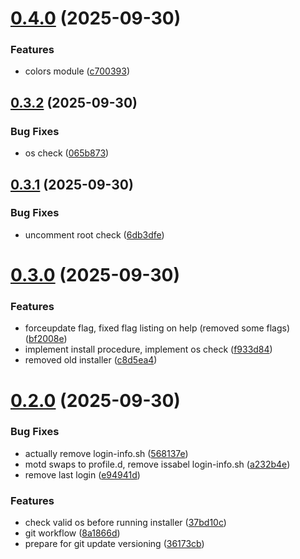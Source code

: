 # [0.4.0](https://github.com/phonevox/motd/compare/v0.3.2...v0.4.0) (2025-09-30)


### Features

* colors module ([c700393](https://github.com/phonevox/motd/commit/c700393a8e59f522b6369b73daa7ebe74a62c86a))



## [0.3.2](https://github.com/phonevox/motd/compare/v0.3.1...v0.3.2) (2025-09-30)


### Bug Fixes

* os check ([065b873](https://github.com/phonevox/motd/commit/065b873119915ea78f4177c58dbf8479b74471d6))



## [0.3.1](https://github.com/phonevox/motd/compare/v0.3.0...v0.3.1) (2025-09-30)


### Bug Fixes

* uncomment root check ([6db3dfe](https://github.com/phonevox/motd/commit/6db3dfe27e1b38689796ef88721fc53936b312e7))



# [0.3.0](https://github.com/phonevox/motd/compare/v0.2.0...v0.3.0) (2025-09-30)


### Features

* forceupdate flag, fixed flag listing on help (removed some flags) ([bf2008e](https://github.com/phonevox/motd/commit/bf2008e7b5b483efa82c0cdf28d8d7e96f1eaeff))
* implement install procedure, implement os check ([f933d84](https://github.com/phonevox/motd/commit/f933d84b39aa91a88bb4a64f573875129e800030))
* removed old installer ([c8d5ea4](https://github.com/phonevox/motd/commit/c8d5ea46c6a0045d3a75a81812a940375a694228))



# [0.2.0](https://github.com/phonevox/motd/compare/a232b4e94c8cd2d247763c3e4b5a372045c431eb...v0.2.0) (2025-09-30)


### Bug Fixes

* actually remove login-info.sh ([568137e](https://github.com/phonevox/motd/commit/568137e60239d68bc0cd3815444cf7d099ef8a87))
* motd swaps to profile.d, remove issabel login-info.sh ([a232b4e](https://github.com/phonevox/motd/commit/a232b4e94c8cd2d247763c3e4b5a372045c431eb))
* remove last login ([e94941d](https://github.com/phonevox/motd/commit/e94941d3c64b3f585eceaecd2a9625e784b54145))


### Features

* check valid os before running installer ([37bd10c](https://github.com/phonevox/motd/commit/37bd10c8185b087598f258531b67ba760344a401))
* git workflow ([8a1866d](https://github.com/phonevox/motd/commit/8a1866d3de2c3c3b1480a39311d410b62cbe5291))
* prepare for git update versioning ([36173cb](https://github.com/phonevox/motd/commit/36173cb47b2f8d97fc463796273e3faeebb5c06b))



